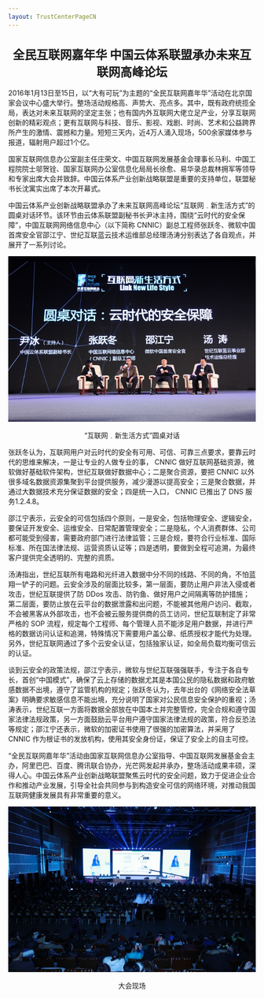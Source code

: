 ```yaml
---
layout: TrustCenterPageCN
---
```

<div class="row-fluid">
   <div class="span">
      <div>
         <div class="row-fluid grid-container mscom-grid-container subpageBody noBottomBorder" data-view4="2" data-view3="2" data-view2="2" data-view1="1" data-cols="2">
             <h1 style="font-size:24px; text-align:center;"><strong>全民互联网嘉年华 中国云体系联盟承办未来互联网高峰论坛</strong></h1>
             <p>2016年1月13日至15日，以“大有可玩”为主题的“全民互联网嘉年华”活动在北京国家会议中心盛大举行。整场活动规格高、声势大、亮点多。其中，既有政府统揽全局，表达对未来互联网的坚定主张；也有国内外互联网大佬立足产业，分享互联网创新的精彩观点；更有互联网与科技、音乐、影视、戏剧、时尚、艺术和公益跨界所产生的激情、震撼和力量。短短三天内，近4万人涌入现场，500余家媒体参与报道，辐射用户超过1个亿。 </p>
             <p>国家互联网信息办公室副主任庄荣文、中国互联网发展基金会理事长马利、中国工程院院士邬贺铨、国家互联网办公室信息化局局长徐愈、易华录总裁林拥军等领导和专家出席大会并致辞。中国云体系产业创新战略联盟是重要的支持单位，联盟秘书长沈寓实出席了本次开幕式。 </p>
             <p>中国云体系产业创新战略联盟承办了未来互联网高峰论坛“互联网﹒新生活方式”的圆桌对话环节。该环节由云体系联盟副秘书长尹冰主持，围绕“云时代的安全保障”，中国互联网网络信息中心（以下简称 CNNIC）副总工程师张跃冬、微软中国首席安全官邵江宁、世纪互联蓝云技术运维部总经理汤涛分别表达了各自观点，并展开了一系列讨论。</p>
             <p style="text-align: center;"><img src="../Images/36c0ba30-0b12-4746-afbd-8812e7392f78.jpg"/></p>
             <p style="text-align: center;">“互联网﹒新生活方式”圆桌对话</p>
             <p>张跃冬认为，互联网用户对云时代的安全有可用、可信、可靠三点要求，要靠云时代的思维来解决，一是让专业的人做专业的事， CNNIC 做好互联网基础资源，微软做好基础软件架构，世纪互联做好数据中心；二是聚合资源，要把 CNNIC 以外很多域名数据资源集聚到平台提供服务，减少漫游以提高安全；三是聚合数据，并通过大数据技术充分保证数据的安全；四是统一入口， CNNIC 已推出了 DNS 服务1.2.4.8。</p>
             <p>邵江宁表示，云安全的可信包括四个原则，一是安全，包括物理安全、逻辑安全，要保证开发安全、运维安全、日常配置管理安全；二是隐私，个人消费群体、公司都可能受到侵害，需要政府部门进行法律监管；三是合规，要符合行业标准、国际标准、所在国法律法规、运营资质认证等；四是透明，要做到全程可追溯，为最终客户提供完全透明的、完整的资质。</p>
             <p>汤涛指出，世纪互联所有电路和光纤进入数据中分不同的线路、不同的角，不怕蓝翔一铲子的问题。云安全涉及的层面比较多，第一层面，要防止用户非法入侵或者攻击，世纪互联提供了防 DDos 攻击、防钓鱼、做好用户之间隔离等防护措施；第二层面，要防止放在云平台的数据泄露和出问题，不能被其他用户访问、截取，不会被黑客从外部攻击，也不会被云服务提供商的员工访问，世纪互联制定了非常严格的 SOP 流程，规定每个工程师、每个管理人员不能涉足用户数据，并进行严格的数据访问认证和追溯，特殊情况下需要用户盖公章、纸质授权才能代为处理。另外，世纪互联网通过了多个云安全认证，包括独家认证，如全局负载均衡可信云的认证。</p>
             <p>谈到云安全的政策法规，邵江宁表示，微软与世纪互联强强联手，专注于各自专长，首创“中国模式”，确保了云上存储的数据尤其是本国公民的隐私数据和政府敏感数据不出境，遵守了监管机构的规定；张跃冬认为，去年出台的《网络安全法草案》明确要求敏感信息不能出境，充分说明了国家对公民信息安全保护的重视；汤涛表示，世纪互联一方面将数据全部放在中国本土并完整管控，完全合规和遵守国家法律法规政策，另一方面鼓励云平台用户遵守国家法律法规的政策，符合反恐法等规定；邵江宁还表示，微软的加密证书使用了很强的加密算法，并采用了 CNNIC 作为根证书的发放机构，使用其安全身份证，保证了安全上的自主可控。</p>
             <p>“全民互联网嘉年华”活动由国家互联网信息办公室指导、中国互联网发展基金会主办，阿里巴巴、百度、腾讯联合协办，光芒网发起并承办，整场活动成果丰硕，深得人心。中国云体系产业创新战略联盟聚焦云时代的安全问题，致力于促进企业合作和推动产业发展，引导全社会共同参与到构造安全可信的网络环境，对推动我国互联网健康发展具有非常重要的意义。</p>
             <p style="text-align: center;"><img src="../Images/5b23101c-74d6-4105-a898-74dfd64df329.jpg"/></p>
             <p style="text-align: center;">大会现场</p>
         </div>
      </div>
   </div>
</div>
<div class="row-fluid" data-view4="1" data-view3="1" data-view2="1" data-view1="1" data-cols="1">
   <div class="span bp0-col-1-1 bp1-col-1-1 bp2-col-1-1 bp3-col-1-1"></div>
</div>
